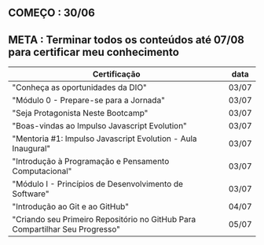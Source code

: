 ## COMEÇO : 30/06 
## META : Terminar todos os conteúdos até 07/08 para certificar meu conhecimento

|                            Certificação                                     |  data  |
|-----------------------------------------------------------------------------|--------|
| "Conheça as oportunidades da DIO"                                           | 03/07  |
| "Módulo 0 - Prepare-se para a Jornada"                                      | 03/07  |
| "Seja Protagonista Neste Bootcamp"                                          | 03/07  |
| "Boas-vindas ao Impulso Javascript Evolution"                               | 03/07  |
| "Mentoria #1: Impulso Javascript Evolution - Aula Inaugural"                | 03/07  |
| "Introdução à Programação e Pensamento Computacional"                       | 03/07  |
| "Módulo I - Princípios de Desenvolvimento de Software"                      | 03/07  |
| "Introdução ao Git e ao GitHub"                                             | 04/07  | 
| "Criando seu Primeiro Repositório no GitHub Para Compartilhar Seu Progresso"| 05/07  |
